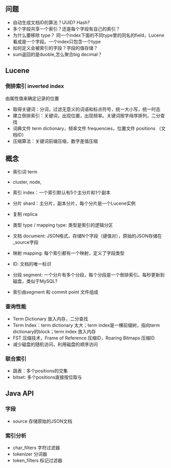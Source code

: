 
## 问题
- 自动生成文档ID的算法？UUID? Hash?
- 多个字段共享一个索引？还是每个字段有自己的索引？
- 为什么要移除 type？ 同一个index下面的不同type里的同名的field，Lucene看成是一个字段。一个index只包含一个type
- 如何定义会被索引的字段？字段的值存储？
- sum返回的是duoble,怎么聚合big decimal？

## Lucene
### 倒排索引 inverted index
由属性值来确定记录的位置
- 取得关键词：分词，过滤无意义的词语和标点符号，统一大小写，统一时态
- 建立倒排索引：关键词，出现位置，出现频率。关键词按字母序排列，二分查找
- 词典文件 term dictionary，频率文件 frequencies，位置文件 positions （文档ID）
- 压缩算法：关键词前缀压缩，数字差值压缩

## 概念
- 索引词 term
- cluster, node,
- 索引 index：一个索引默认有5个主分片和1个副本
- 分片 shard：主分片，副本分片，每个分片是一个Lucene实例
- 复制 replica
- 类型 type / mapping type: 类型是索引的逻辑分区
- 文档 document: JSON格式，存储N个字段（键值对），原始的JSON存储在_source字段
- 映射 mapping: 每个索引都有一个映射，定义了字段类型
- ID: 文档的唯一标识

- 分段 segment: 一个分片有多个分段，每个分段是一个倒排索引。每秒更新到磁盘，类似于MySQL?
- 索引由segment 和 commit point 文件组成


### 查询性能
- Term Dictionary 放入内存，二分查找
- Term Index：term dictionary 太大；term index是一棵前缀树，指向term dictionary的block；term index 放入内存
- FST 压缩技术，Frame of Reference 压缩ID，Roaring Bitmaps 压缩ID
- 减少磁盘的随机访问，利用磁盘的顺序访问

### 联合索引
- 跳表：多个positions的交集
- bitset: 多个positions直接按位取与


## Java API
### 字段
- source 存储原始的JSON文档


### 索引分析
- char_filters 字符过滤器
- tokenizer 分词器
- token_filters 标记过滤器













